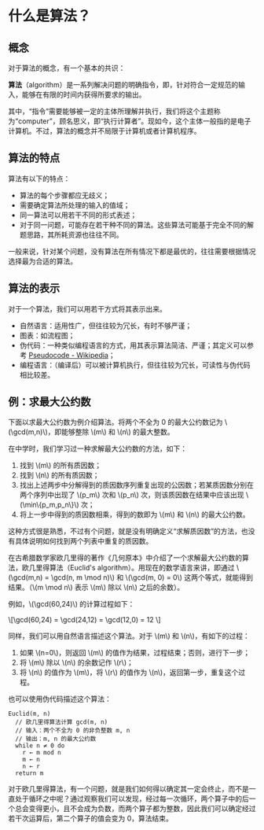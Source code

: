 # 什么是算法？

## 概念

对于算法的概念，有一个基本的共识：

**算法**（algorithm）是一系列解决问题的明确指令，即，针对符合一定规范的输入，能够在有限的时间内获得所要求的输出。

其中，“指令”需要能够被一定的主体所理解并执行，我们将这个主题称为“computer”，顾名思义，即“执行计算者”。现如今，这个主体一般指的是电子计算机。不过，算法的概念并不局限于计算机或者计算机程序。

## 算法的特点

算法有以下的特点：

- 算法的每个步骤都应无歧义；
- 需要确定算法所处理的输入的值域；
- 同一算法可以用若干不同的形式表述；
- 对于同一问题，可能存在若干种不同的算法。这些算法可能基于完全不同的解题思路，其所耗资源也往往不同。

一般来说，针对某个问题，没有算法在所有情况下都是最优的，往往需要根据情况选择最为合适的算法。

## 算法的表示

对于一个算法，我们可以用若干方式将其表示出来。

- 自然语言：适用性广，但往往较为冗长，有时不够严谨；
- 图表：如流程图；
- 伪代码：一种类似编程语言的方式，用其表示算法简洁、严谨；其定义可以参考 [Pseudocode - Wikipedia](https://en.wikipedia.org/wiki/Pseudocode)；
- 编程语言：（编译后）可以被计算机执行，但往往较为冗长，可读性与伪代码相比较差。

## 例：求最大公约数

下面以求最大公约数为例介绍算法。将两个不全为 0 的最大公约数记为 \\(\\gcd(m,n)\\)，即能够整除 \\(m\\) 和 \\(n\\) 的最大整数。

在中学时，我们学习过一种求解最大公约数的方法，如下：

1. 找到 \\(m\\) 的所有质因数；
1. 找到 \\(n\\) 的所有质因数；
1. 找出上述两步中分解得到的质因数序列重复出现的公因数；若某质因数分别在两个序列中出现了 \\(p\_m\\) 次和 \\(p\_n\\) 次，则该质因数在结果中应该出现 \\(\\min\\{p\_m,p\_n\\}\\) 次；
1. 将上一步中得到的质因数相乘，得到的数即为 \\(m\\) 和 \\(n\\) 的最大公约数。

这种方式很是熟悉，不过有个问题，就是没有明确定义“求解质因数”的方法，也没有具体说明如何找到两个列表中重复的质因数。

在古希腊数学家欧几里得的著作《几何原本》中介绍了一个求解最大公约数的算法，欧几里得算法（Euclid's algorithm）。用现在的数学语言来讲，即通过 \\(\\gcd(m,n) = \\gcd(n, m \\mod n)\\) 和 \\(\\gcd(m, 0) = 0\\) 这两个等式，就能得到结果。（\\(m \\mod n\\) 表示 \\(m\\) 除以 \\(n\\) 之后的余数）。

例如，\\(\\gcd(60,24)\\) 的计算过程如下：

\\[\\gcd(60,24) = \\gcd(24,12) = \\gcd(12,0) = 12 \\]

同样，我们可以用自然语言描述这个算法。对于 \\(m\\) 和 \\(n\\)，有如下的过程：

1. 如果 \\(n=0\\)，则返回 \\(m\\) 的值作为结果，过程结束；否则，进行下一步；
1. 将 \\(m\\) 除以 \\(n\\) 的余数记作 \\(r\\)；
1. 将 \\(n\\) 的值作为 \\(m\\)，将 \\(r\\) 的值作为 \\(n\\)，返回第一步，重复这个过程。

也可以使用伪代码描述这个算法：

```pseudo
Euclid(m, n)
  // 欧几里得算法计算 gcd(m, n)
  // 输入：两个不全为 0 的非负整数 m, n
  // 输出：m, n 的最大公约数
  while n ≠ 0 do
    r ← m mod n
    m ← n
    n ← r
  return m
```

对于欧几里得算法，有一个问题，就是我们如何得以确定其一定会终止，而不是一直处于循环之中呢？通过观察我们可以发现，经过每一次循环，两个算子中的后一个总会变得更小，且不会成为负数，而两个算子都为整数，因此我们可以确定经过若干次运算后，第二个算子的值会变为 0，算法结束。


